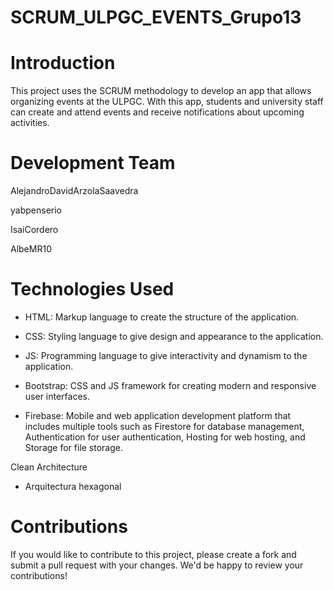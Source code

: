 # SCRUM_ULPGC_EVENTS_Grupo13

# Introduction

This project uses the SCRUM methodology to develop an app that allows organizing events at the ULPGC. With this app, students and university staff can create and attend events and receive notifications about upcoming activities.

# Development Team

AlejandroDavidArzolaSaavedra

yabpenserio

IsaiCordero

AlbeMR10

# Technologies Used

- <g-emoji alias=":emoji_alias:" fallback-src="./images/iconsReadme/html.png"> </g-emoji> HTML: Markup language to create the structure of the application.

- <i class="fab fa-css3-alt"></i> CSS: Styling language to give design and appearance to the application.

- <i class="fab fa-js"></i> JS: Programming language to give interactivity and dynamism to the application.

- <i class="fab fa-bootstrap"></i> Bootstrap: CSS and JS framework for creating modern and responsive user interfaces.

- <i class="fab fa-google"></i> Firebase: Mobile and web application development platform that includes multiple tools such as Firestore for database management, Authentication for user authentication, Hosting for web hosting, and Storage for file storage.


Clean Architecture
- Arquitectura hexagonal


# Contributions

If you would like to contribute to this project, please create a fork and submit a pull request with your changes. We'd be happy to review your contributions!


